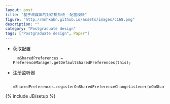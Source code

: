 ```yaml
---
layout: post
title: "基于流媒体的对讲机系统——配置模块"
figure: "http://mnhkahn.github.io/assets/images/c168.png"
description: ""
category: "Postgraduate design"
tags: ["Postgraduate design", Paper"]
---
```


+ 获取配置

		mSharedPreferences = PreferenceManager.getDefaultSharedPreferences(this);
+ 注册监听器

		mSharedPreferences.registerOnSharedPreferenceChangeListener(mOnSharedPreferenceChangeListener);

{% include JB/setup %}